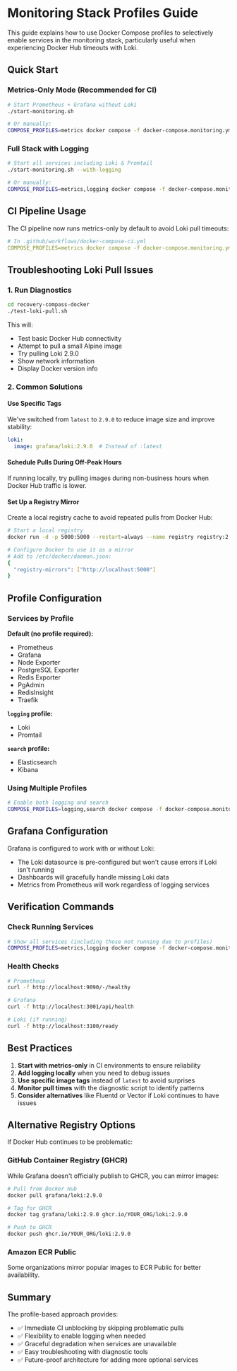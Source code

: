 # Monitoring Stack Profiles Guide

This guide explains how to use Docker Compose profiles to selectively enable services in the monitoring stack, particularly useful when experiencing Docker Hub timeouts with Loki.

## Quick Start

### Metrics-Only Mode (Recommended for CI)
```bash
# Start Prometheus + Grafana without Loki
./start-monitoring.sh

# Or manually:
COMPOSE_PROFILES=metrics docker compose -f docker-compose.monitoring.yml up -d
```

### Full Stack with Logging
```bash
# Start all services including Loki & Promtail
./start-monitoring.sh --with-logging

# Or manually:
COMPOSE_PROFILES=metrics,logging docker compose -f docker-compose.monitoring.yml up -d
```

## CI Pipeline Usage

The CI pipeline now runs metrics-only by default to avoid Loki pull timeouts:

```yaml
# In .github/workflows/docker-compose-ci.yml
COMPOSE_PROFILES=metrics docker compose -f docker-compose.monitoring.yml up -d
```

## Troubleshooting Loki Pull Issues

### 1. Run Diagnostics
```bash
cd recovery-compass-docker
./test-loki-pull.sh
```

This will:
- Test basic Docker Hub connectivity
- Attempt to pull a small Alpine image
- Try pulling Loki 2.9.0
- Show network information
- Display Docker version info

### 2. Common Solutions

#### Use Specific Tags
We've switched from `latest` to `2.9.0` to reduce image size and improve stability:
```yaml
loki:
  image: grafana/loki:2.9.0  # Instead of :latest
```

#### Schedule Pulls During Off-Peak Hours
If running locally, try pulling images during non-business hours when Docker Hub traffic is lower.

#### Set Up a Registry Mirror
Create a local registry cache to avoid repeated pulls from Docker Hub:

```bash
# Start a local registry
docker run -d -p 5000:5000 --restart=always --name registry registry:2

# Configure Docker to use it as a mirror
# Add to /etc/docker/daemon.json:
{
  "registry-mirrors": ["http://localhost:5000"]
}
```

## Profile Configuration

### Services by Profile

**Default (no profile required):**
- Prometheus
- Grafana
- Node Exporter
- PostgreSQL Exporter
- Redis Exporter
- PgAdmin
- RedisInsight
- Traefik

**`logging` profile:**
- Loki
- Promtail

**`search` profile:**
- Elasticsearch
- Kibana

### Using Multiple Profiles
```bash
# Enable both logging and search
COMPOSE_PROFILES=logging,search docker compose -f docker-compose.monitoring.yml up -d
```

## Grafana Configuration

Grafana is configured to work with or without Loki:
- The Loki datasource is pre-configured but won't cause errors if Loki isn't running
- Dashboards will gracefully handle missing Loki data
- Metrics from Prometheus will work regardless of logging services

## Verification Commands

### Check Running Services
```bash
# Show all services (including those not running due to profiles)
COMPOSE_PROFILES=metrics,logging docker compose -f docker-compose.monitoring.yml ps
```

### Health Checks
```bash
# Prometheus
curl -f http://localhost:9090/-/healthy

# Grafana
curl -f http://localhost:3001/api/health

# Loki (if running)
curl -f http://localhost:3100/ready
```

## Best Practices

1. **Start with metrics-only** in CI environments to ensure reliability
2. **Add logging locally** when you need to debug issues
3. **Use specific image tags** instead of `latest` to avoid surprises
4. **Monitor pull times** with the diagnostic script to identify patterns
5. **Consider alternatives** like Fluentd or Vector if Loki continues to have issues

## Alternative Registry Options

If Docker Hub continues to be problematic:

### GitHub Container Registry (GHCR)
While Grafana doesn't officially publish to GHCR, you can mirror images:
```bash
# Pull from Docker Hub
docker pull grafana/loki:2.9.0

# Tag for GHCR
docker tag grafana/loki:2.9.0 ghcr.io/YOUR_ORG/loki:2.9.0

# Push to GHCR
docker push ghcr.io/YOUR_ORG/loki:2.9.0
```

### Amazon ECR Public
Some organizations mirror popular images to ECR Public for better availability.

## Summary

The profile-based approach provides:
- ✅ Immediate CI unblocking by skipping problematic pulls
- ✅ Flexibility to enable logging when needed
- ✅ Graceful degradation when services are unavailable
- ✅ Easy troubleshooting with diagnostic tools
- ✅ Future-proof architecture for adding more optional services
